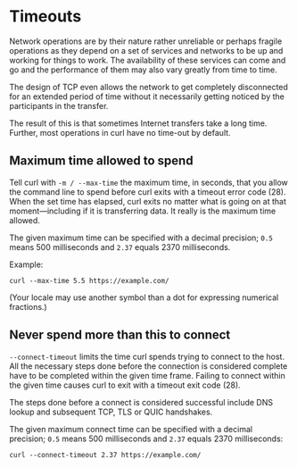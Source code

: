# Timeouts

Network operations are by their nature rather unreliable or perhaps fragile
operations as they depend on a set of services and networks to be up and
working for things to work. The availability of these services can come and go
and the performance of them may also vary greatly from time to time.

The design of TCP even allows the network to get completely disconnected for
an extended period of time without it necessarily getting noticed by the
participants in the transfer.

The result of this is that sometimes Internet transfers take a long
time. Further, most operations in curl have no time-out by default.

## Maximum time allowed to spend

Tell curl with `-m / --max-time` the maximum time, in seconds, that you allow
the command line to spend before curl exits with a timeout error code
(28). When the set time has elapsed, curl exits no matter what is going on at
that moment—including if it is transferring data. It really is the maximum
time allowed.

The given maximum time can be specified with a decimal precision; `0.5` means
500 milliseconds and `2.37` equals 2370 milliseconds.

Example:

    curl --max-time 5.5 https://example.com/

(Your locale may use another symbol than a dot for expressing numerical
fractions.)

## Never spend more than this to connect

`--connect-timeout` limits the time curl spends trying to connect to the
host. All the necessary steps done before the connection is considered
complete have to be completed within the given time frame. Failing to connect
within the given time causes curl to exit with a timeout exit code (28).

The steps done before a connect is considered successful include DNS lookup
and subsequent TCP, TLS or QUIC handshakes.

The given maximum connect time can be specified with a decimal precision;
`0.5` means 500 milliseconds and `2.37` equals 2370 milliseconds:

    curl --connect-timeout 2.37 https://example.com/
